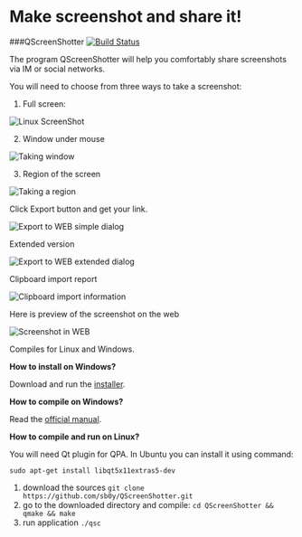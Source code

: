 # Make screenshot and share it!
###QScreenShotter [![Build Status](https://travis-ci.org/sb0y/QScreenShotter.svg?branch=master)](https://travis-ci.org/sb0y/QScreenShotter)

The program QScreenShotter will help you comfortably share screenshots via IM or social networks.

You will need to choose from three ways to take a screenshot:

1. Full screen:

![Linux ScreenShot](http://cs622530.vk.me/v622530253/28df9/0f03mqfKa3I.jpg)

2. Window under mouse

![Taking window](http://cs622530.vk.me/v622530253/28e51/6xpPxV88Ei4.jpg) 

3. Region of the screen

![Taking a region](http://cs622530.vk.me/v622530253/28e64/RRTlbbyZ-gs.jpg)

Click Export button and get your link.

![Export to WEB simple dialog](https://pp.vk.me/c622125/v622125253/2ebe7/Kob0yRsuIDI.jpg)

Extended version

![Export to WEB extended dialog](https://pp.vk.me/c622125/v622125253/2ebe0/IVxOzvwWupU.jpg)

Clipboard import report

![Clipboard import information](https://pp.vk.me/c622125/v622125253/2ebd9/0w0aRXO_aiA.jpg)

Here is preview of the screenshot on the web

![Screenshot in WEB](http://cs622530.vk.me/v622530253/28e6e/FKaFhmw9mkU.jpg)

Сompiles for Linux and Windows.

**How to install on Windows?**

Download and run the [installer](https://github.com/sb0y/QScreenShotter/releases/download/0.6b/QScreenShotterInstall.exe).

**How to compile on Windows?**

Read the [official manual](http://wiki.qt.io/How-to-build-a-static-Qt-for-Windows-MinGW).

**How to compile and run on Linux?**

You will need Qt plugin for QPA. In Ubuntu you can install it using command:

`sudo apt-get install libqt5x11extras5-dev`

1. download the sources `git clone https://github.com/sb0y/QScreenShotter.git`
2. go to the downloaded directory and compile: `cd QScreenShotter && qmake && make`
3. run application `./qsc`
